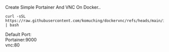 Create Simple Portainer And VNC On Docker..
```
curl -sSL https://raw.githubusercontent.com/komuching/dockervnc/refs/heads/main/install.sh | bash
```
Default Port:  
Portainer:9000  
vnc:80
